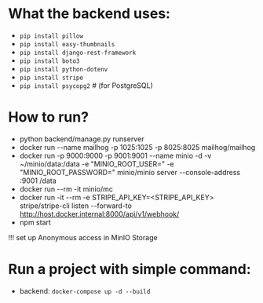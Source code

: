 # What the backend uses:
 * `pip install pillow`
 * `pip install easy-thumbnails`
 * `pip install django-rest-framework`
 * `pip install boto3`
 * `pip install python-dotenv`
 * `pip install stripe`
 * `pip install psycopg2`   # (for PostgreSQL)


# How to run? 
 * python backend/manage.py runserver 
 * docker run --name mailhog -p 1025:1025 -p 8025:8025 mailhog/mailhog 
 * docker run -p 9000:9000 -p 9001:9001 --name minio -d -v ~/minio/data:/data -e "MINIO_ROOT_USER=<user>" -e "MINIO_ROOT_PASSWORD=<password>" minio/minio server --console-address :9001 /data 
 * docker run --rm -it minio/mc 
 * docker run -it --rm -e STRIPE_API_KEY=<STRIPE_API_KEY> stripe/stripe-cli listen --forward-to http://host.docker.internal:8000/api/v1/webhook/ 
 * npm start

!!! set up Anonymous access in MinIO Storage 


# Run a project with simple command:
 * backend:  `docker-compose up -d --build`